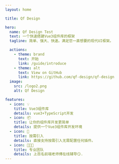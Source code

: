 ```yaml
---
layout: home

title: Qf Design

hero:
  name: Qf Design Test
  text: 一个快速搭建Vue3组件库的框架
  tagline: 简单、强大、快速。满足您一直想要的现代UI框架。

  actions:
    - theme: brand
      text: 开始
      link: /guide/introduce
    - theme: alt
      text: View on GitHub
      link: https://github.com/qf-design/qf-design
  image:
    src: /logo2.png
    alt: Qf Design

features:
  - icon: 💡
    title: Vue3组件库
    details: vue3+TypeScript开发
  - icon: 📦
    title: 让你的组件库开发更简单
    details: 提供一个Vue3组件库开发环境
  - icon: 🔩
    title: 按需引入
    details: 直接支持按需引入无需配置任何插件。
  - icon: 👩🏻‍🏫
    title: 专业团队
    details: 上百名前端老师傅在线辅导😏.
---
```


<style>
:root {
  --vp-home-hero-name-color: transparent;
  --vp-home-hero-name-background: -webkit-linear-gradient(120deg, #bd34fe 30%, #41d1ff);

  --vp-home-hero-image-background-image: linear-gradient(-45deg, #bd34fe 50%, #47caff 50%);
  --vp-home-hero-image-filter: blur(40px);
}

@media (min-width: 640px) {
  :root {
    --vp-home-hero-image-filter: blur(56px);
  }
}

@media (min-width: 960px) {
  :root {
    --vp-home-hero-image-filter: blur(72px);
  }
}
</style>
